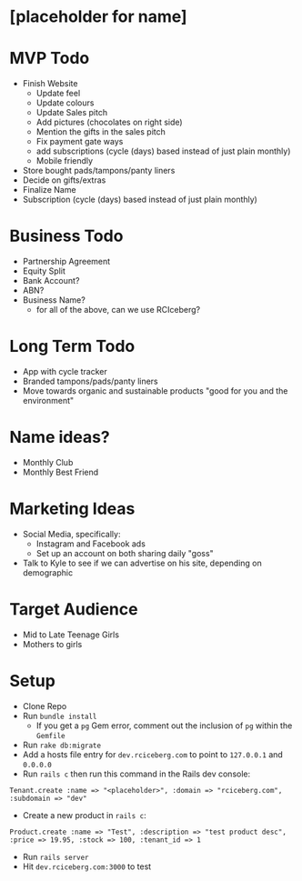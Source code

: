 [placeholder for name]
====

MVP Todo
===
* Finish Website
  * Update feel
  * Update colours
  * Update Sales pitch
  * Add pictures (chocolates on right side)
  * Mention the gifts in the sales pitch
  * Fix payment gate ways
  * add subscriptions (cycle (days) based instead of just plain monthly)
  * Mobile friendly
* Store bought pads/tampons/panty liners
* Decide on gifts/extras
* Finalize Name
* Subscription (cycle (days) based instead of just plain monthly)

Business Todo
===
* Partnership Agreement
* Equity Split
* Bank Account?
* ABN?
* Business Name?
  * for all of the above, can we use RCIceberg?

Long Term Todo
===
* App with cycle tracker
* Branded tampons/pads/panty liners
* Move towards organic and sustainable products "good for you and the environment"

Name ideas?
===
* Monthly Club
* Monthly Best Friend

Marketing Ideas
===
* Social Media, specifically:
  * Instagram and Facebook ads
  * Set up an account on both sharing daily "goss"
* Talk to Kyle to see if we can advertise on his site, depending on demographic

Target Audience
===
* Mid to Late Teenage Girls
* Mothers to girls

Setup
===

* Clone Repo
* Run `bundle install`
  * If you get a `pg` Gem error, comment out the inclusion of `pg` within the `Gemfile`
* Run `rake db:migrate`
* Add a hosts file entry for `dev.rciceberg.com` to point to `127.0.0.1` and `0.0.0.0`
* Run `rails c` then run this command in the Rails dev console:
```
Tenant.create :name => "<placeholder>", :domain => "rciceberg.com", :subdomain => "dev"
```
* Create a new product in `rails c`:
```
Product.create :name => "Test", :description => "test product desc", :price => 19.95, :stock => 100, :tenant_id => 1
```
* Run `rails server`
* Hit `dev.rciceberg.com:3000` to test
